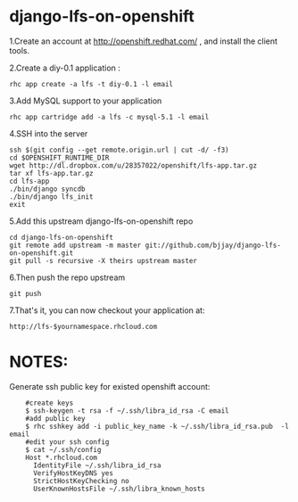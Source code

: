 django-lfs-on-openshift
=======================

1.Create an account at http://openshift.redhat.com/ , and install the client tools.

2.Create a diy-0.1 application :

    rhc app create -a lfs -t diy-0.1 -l email

3.Add MySQL support to your application

    rhc app cartridge add -a lfs -c mysql-5.1 -l email

4.SSH into the server

    ssh $(git config --get remote.origin.url | cut -d/ -f3)
    cd $OPENSHIFT_RUNTIME_DIR
    wget http://dl.dropbox.com/u/28357022/openshift/lfs-app.tar.gz
    tar xf lfs-app.tar.gz
    cd lfs-app
    ./bin/django syncdb
    ./bin/django lfs_init
    exit

5.Add this upstream django-lfs-on-openshift repo

    cd django-lfs-on-openshift
    git remote add upstream -m master git://github.com/bjjay/django-lfs-on-openshift.git
    git pull -s recursive -X theirs upstream master
    
6.Then push the repo upstream

    git push

7.That's it, you can now checkout your application at:

    http://lfs-$yournamespace.rhcloud.com


NOTES:
=====

Generate ssh public key for existed openshift account:

        #create keys
        $ ssh-keygen -t rsa -f ~/.ssh/libra_id_rsa -C email  
        #add public key
        $ rhc sshkey add -i public_key_name -k ~/.ssh/libra_id_rsa.pub  -l email
        #edit your ssh config   
        $ cat ~/.ssh/config
        Host *.rhcloud.com
          IdentityFile ~/.ssh/libra_id_rsa
          VerifyHostKeyDNS yes
          StrictHostKeyChecking no
          UserKnownHostsFile ~/.ssh/libra_known_hosts
